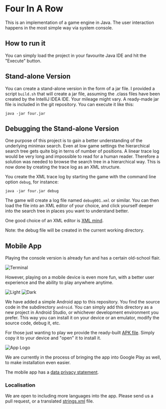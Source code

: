# Four In A Row

This is an implementation of a game engine in Java. The user interaction happens in the most simple way via system console.

## How to run it

You can simply load the project in your favourite Java IDE and hit the "Execute" button.

## Stand-alone Version

You can create a stand-alone version in the form of a jar file. I provided a script `build.sh` that will create a jar file, assuming the .class files have been created by the IntelliJ IDEA IDE. Your mileage might vary. A ready-made jar file is included in the git repository. You can execute it like this:

	java -jar four.jar

## Debugging the Stand-alone Version

One purpose of this project is to gain a better understanding of the underlying minimax search. Even at low game settings the hierarchical search tree gets quite big in terns of number of positions. A linear trace log would be very long and impossible to read for a human reader. Therefore a solution was needed to browse the search tree in a hierarchical way. This is now done by creating the trace log as an XML structure.

You create the XML trace log by starting the game with the command line option `debug`, for instance:

	java -jar four.jar debug

The game will create a log file named `debug001.xml` or similar. You can then load the file into an XML editor of your choice, and click yourself deeper into the search tree in places you want to understand better.

One good choice of an XML editor is [XML mind](https://www.xmlmind.com/xmleditor/).

Note: the debug file will be created in the current working directory.

## Mobile App

Playing the console version is already fun and has a certain old-school flair.

![Terminal](four_terminal.png)

However, playing on a mobile device is even more fun, with a better user experience and the ability to play anywhere anytime.

![Light](four_light.png)
![Dark](four_dark.png)

We have added a simple Android app to this repository. You find the source code in the subdirectory `android`. You can simply add this directory as a new project in Android Studio, or whichever development environment you prefer. This way you can install it on your device or an emulator, modify the source code, debug it, etc.

For those just wanting to play we provide the ready-built [APK file](android/app/release/app-release.apk). Simply copy it to your device and "open" it to install it.

![App Logo](ic_launcher-playstore.png)

We are currently in the process of bringing the app into Google Play as well, to make installation even easier.

The mobile app has a [data privacy statement](android/DataProtection.md).

### Localisation

We are open to including more languages into the app. Please send us a pull request, or a translated [strings.xml](android/app/src/main/res/values/strings.xml) file.
